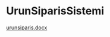 # UrunSiparisSistemi
[urunsiparis.docx](https://github.com/aslihanakbulut/UrunSiparisSistemi/files/6672523/urunsiparis.docx)

